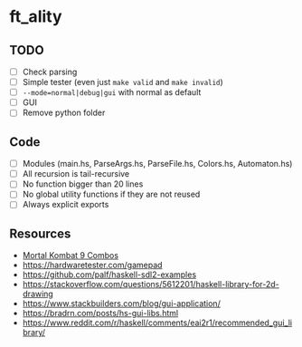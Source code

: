 # ft_ality

## TODO

-   [ ] Check parsing
-   [ ] Simple tester (even just `make valid` and `make invalid`)
-   [ ] `--mode=normal|debug|gui` with normal as default
-   [ ] GUI
-   [ ] Remove python folder

## Code

-   [ ] Modules (main.hs, ParseArgs.hs, ParseFile.hs, Colors.hs, Automaton.hs)
-   [ ] All recursion is tail-recursive
-   [ ] No function bigger than 20 lines
-   [ ] No global utility functions if they are not reused
-   [ ] Always explicit exports

## Resources

-   [Mortal Kombat 9 Combos](https://www.eventhubs.com/guides/2012/nov/30/mortal-kombat-9-moves-characters-combos-and-strategy-guides/)
-   https://hardwaretester.com/gamepad
-   https://github.com/palf/haskell-sdl2-examples
-   https://stackoverflow.com/questions/5612201/haskell-library-for-2d-drawing
-   https://www.stackbuilders.com/blog/gui-application/
-   https://bradrn.com/posts/hs-gui-libs.html
-   https://www.reddit.com/r/haskell/comments/eai2r1/recommended_gui_library/
